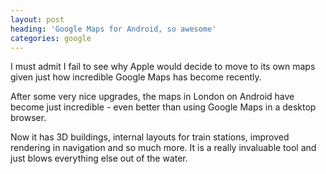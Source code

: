```yaml
---
layout: post
heading: 'Google Maps for Android, so awesome'
categories: google
---
```


I must admit I fail to see why Apple would decide to move to its own maps given just how incredible Google Maps has become recently. 

After some very nice upgrades, the maps in London on Android have become just incredible - even better than using Google Maps in a desktop browser. 

Now it has 3D buildings, internal layouts for train stations, improved rendering in navigation and so much more. It is a really invaluable tool and just blows everything else out of the water. 

<!-- Replace missing image from http://media.chris-alexander.co.uk/wp-content/uploads/2012/07/wpid-Screenshot_2012-05-15-19-44-571.png -->

<!-- Replace missing image from http://media.chris-alexander.co.uk/wp-content/uploads/2012/07/wpid-Screenshot_2012-07-07-13-50-051.png -->

<!-- Replace missing image from http://media.chris-alexander.co.uk/wp-content/uploads/2012/07/wpid-Screenshot_2012-07-07-13-50-111.png -->

<!-- Replace missing image from http://media.chris-alexander.co.uk/wp-content/uploads/2012/07/wpid-Screenshot_2012-07-07-19-02-131.png -->

